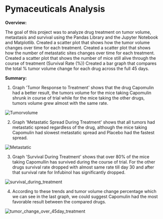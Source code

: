 
# Pymaceuticals Analysis

**Overview:**

The goal of this project was to analyze drug treatment on tumor volume, metastasis and survival using the Pandas Library and the Jupyter Notebook and Matplotlib.
Created a scatter plot that shows how the tumor volume changes over time for each treatment.
Created a scatter plot that shows how the number of metastatic sites changes over time for each treatment.
Created a scatter plot that shows the number of mice still alive through the course of treatment (Survival Rate (%))
Created a bar graph that compares the total % tumor volume change for each drug across the full 45 days.

**Summary:**

1. Graph 'Tumor Response to Treatment' shows that the drug Capomulin had a better result, the tumors volume for the mice taking Capomulin shrunk in course of trial while for the mice taking the other drugs, tumors volume grew almost with the same rate.

![Tumorvolume](https://user-images.githubusercontent.com/50187921/69074872-d695cb00-09f5-11ea-9360-eac2bfd0fba9.png)



2. Graph 'Metastatic Spread During Treatment' shows that all tumors had metastatic spread regardless of the drug, although the mice taking Capomulin had slowest metastatic spread and Placebo had the fastest spread.

![Metastatic](https://user-images.githubusercontent.com/50187921/69075765-a7805900-09f7-11ea-9660-91e8b873cab7.png)

3. Graph 'Survival During Treatment' shows that over 80% of the mice taking Capomullin has survived during the course of trial. For the other drugs survival rate dropped with almost same rate till day 30 and after that survival rate for Infubinol has significantly dropped.

![survival_during_treatment](https://user-images.githubusercontent.com/50187921/69093802-d9ec7f00-0a14-11ea-98a2-f358cb882ca7.png)



4. According to these trends and tumor volume change percentage which we can see in the last graph, we could suggest Capomulin had the most favorable result between the compared drugs.

![tumor_change_over_45day_treatment](https://user-images.githubusercontent.com/50187921/69076074-4b6a0480-09f8-11ea-9dbf-82ec6a2e2dc6.png)


